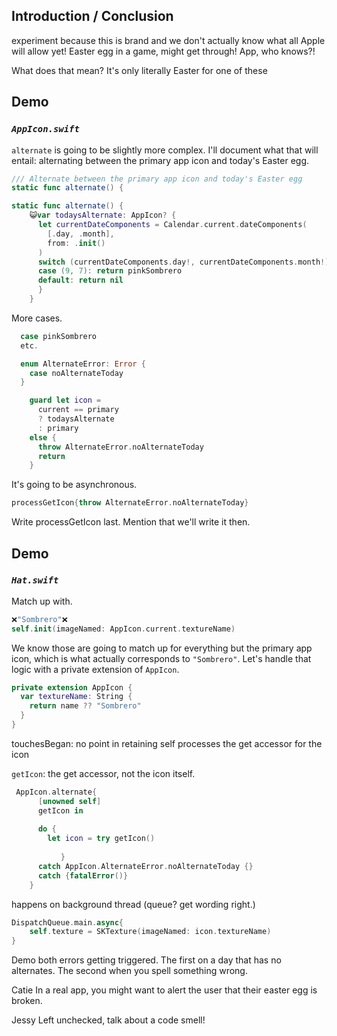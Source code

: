 ## Introduction / Conclusion
experiment because this is brand and we don't actually know what all Apple will allow yet! Easter egg in a game, might get through! App, who knows?!

What does that mean?
It's only literally Easter for one of these

## Demo
### *`AppIcon.swift`*
`alternate` is going to be slightly more complex. I'll document what that will entail: alternating between the primary app icon and today's Easter egg.

```swift
/// Alternate between the primary app icon and today's Easter egg
static func alternate() {
```

```swift
static func alternate() {
	😺var todaysAlternate: AppIcon? {
      let currentDateComponents = Calendar.current.dateComponents(
        [.day, .month],
        from: .init()
      )
      switch (currentDateComponents.day!, currentDateComponents.month!) {
      case (9, 7): return pinkSombrero
      default: return nil
      }
    }
```


More cases.

```swift
  case pinkSombrero
  etc.
```

```swift
  enum AlternateError: Error {
    case noAlternateToday
  }
```

```swift
    guard let icon =
      current == primary
      ? todaysAlternate
      : primary
    else {
      throw AlternateError.noAlternateToday
      return
    }
```
It's going to be asynchronous.

```swift
processGetIcon{throw AlternateError.noAlternateToday}
```

Write processGetIcon last. Mention that we'll write it then.



## Demo
### *`Hat.swift`*

Match up with.

```swift
❌"Sombrero"❌
self.init(imageNamed: AppIcon.current.textureName)
```

We know those are going to match up for everything but the primary app icon, which is what actually corresponds to `"Sombrero"`. Let's handle that logic with a private extension of `AppIcon`.

```swift
private extension AppIcon {
  var textureName: String {
    return name ?? "Sombrero"
  }
}
```

touchesBegan: no point in retaining self
processes the get accessor for the icon


`getIcon`: the get accessor, not the icon itself.


```swift
 AppIcon.alternate{
      [unowned self]
      getIcon in
      
      do {
        let icon = try getIcon()
        
           }
      catch AppIcon.AlternateError.noAlternateToday {}
      catch {fatalError()}
    }
```
happens on background thread (queue? get wording right.)

```swift
DispatchQueue.main.async{
	self.texture = SKTexture(imageNamed: icon.textureName)
}
```

Demo both errors getting triggered. The first on a day that has no alternates. The second when you spell something wrong.


Catie
In a real app, you might want to alert the user that their easter egg is broken.

Jessy
Left unchecked, talk about a code smell!